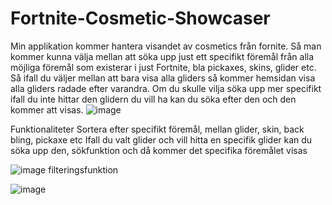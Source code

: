 # Fortnite-Cosmetic-Showcaser

Min applikation kommer hantera visandet av cosmetics från fornite. Så man kommer kunna välja mellan att söka upp just ett specifikt föremål från alla möjliga föremål som existerar i just Fortnite, bla pickaxes, skins, glider  etc. Så ifall du väljer mellan att bara visa alla gliders så kommer hemsidan visa alla gliders radade efter varandra. Om du skulle vilja söka upp mer specifikt ifall du inte hittar den glidern du vill ha kan du söka efter den och den kommer att visas. 
![image](https://github.com/GittyEvil/Fortnite-Cosmetic-Showcaser/assets/89584348/76b61f91-668f-4406-a7db-fcbce2858719)


Funktionaliteter
Sortera efter specifikt föremål, mellan glider, skin, back bling, pickaxe etc
Ifall du valt glider och vill hitta en specifik glider kan du söka upp den, sökfunktion och då kommer det specifika föremålet visas 

![image](https://github.com/GittyEvil/Fortnite-Cosmetic-Showcaser/assets/89584348/f9269029-722f-44e8-943f-f8fd6f342c7e)
filteringsfunktion


![image](https://github.com/GittyEvil/Fortnite-Cosmetic-Showcaser/assets/89584348/2c2a0a43-c0e1-4561-a268-a1a0089f1483)


